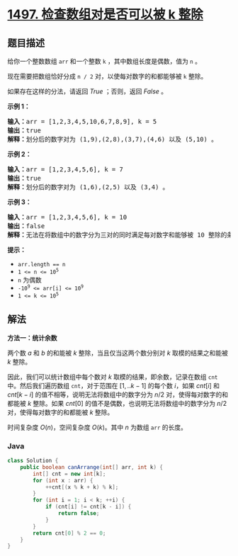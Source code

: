 # [1497. 检查数组对是否可以被 k 整除](https://leetcode.cn/problems/check-if-array-pairs-are-divisible-by-k)

## 题目描述

<p>给你一个整数数组 <code>arr</code> 和一个整数 <code>k</code> ，其中数组长度是偶数，值为 <code>n</code> 。</p>

<p>现在需要把数组恰好分成 <code>n /&nbsp;2</code> 对，以使每对数字的和都能够被 <code>k</code> 整除。</p>

<p>如果存在这样的分法，请返回 <em>True</em> ；否则，返回 <em>False</em> 。</p>

<p><strong>示例 1：</strong></p>

<pre>
<strong>输入：</strong>arr = [1,2,3,4,5,10,6,7,8,9], k = 5
<strong>输出：</strong>true
<strong>解释：</strong>划分后的数字对为 (1,9),(2,8),(3,7),(4,6) 以及 (5,10) 。
</pre>

<p><strong>示例 2：</strong></p>

<pre>
<strong>输入：</strong>arr = [1,2,3,4,5,6], k = 7
<strong>输出：</strong>true
<strong>解释：</strong>划分后的数字对为 (1,6),(2,5) 以及 (3,4) 。
</pre>

<p><strong>示例 3：</strong></p>

<pre>
<strong>输入：</strong>arr = [1,2,3,4,5,6], k = 10
<strong>输出：</strong>false
<strong>解释：</strong>无法在将数组中的数字分为三对的同时满足每对数字和能够被 10 整除的条件。
</pre>

<p><strong>提示：</strong></p>

<ul>
	<li><code>arr.length == n</code></li>
	<li><code>1 &lt;= n &lt;= 10<sup>5</sup></code></li>
	<li><code>n</code> 为偶数<meta charset="UTF-8" /></li>
	<li><code>-10<sup>9</sup>&nbsp;&lt;= arr[i] &lt;= 10<sup>9</sup></code></li>
	<li><code>1 &lt;= k &lt;= 10<sup>5</sup></code></li>
</ul>

## 解法

**方法一：统计余数**

两个数 $a$ 和 $b$ 的和能被 $k$ 整除，当且仅当这两个数分别对 $k$ 取模的结果之和能被 $k$ 整除。

因此，我们可以统计数组中每个数对 $k$ 取模的结果，即余数，记录在数组 `cnt` 中。然后我们遍历数组 `cnt`，对于范围在 $[1,..k-1]$ 的每个数 $i$，如果 $cnt[i]$ 和 $cnt[k-i]$ 的值不相等，说明无法将数组中的数字分为 $n/2$ 对，使得每对数字的和都能被 $k$ 整除。如果 $cnt[0]$ 的值不是偶数，也说明无法将数组中的数字分为 $n/2$ 对，使得每对数字的和都能被 $k$ 整除。

时间复杂度 $O(n)$，空间复杂度 $O(k)$。其中 $n$ 为数组 `arr` 的长度。

### **Java**

```java
class Solution {
    public boolean canArrange(int[] arr, int k) {
        int[] cnt = new int[k];
        for (int x : arr) {
            ++cnt[(x % k + k) % k];
        }
        for (int i = 1; i < k; ++i) {
            if (cnt[i] != cnt[k - i]) {
                return false;
            }
        }
        return cnt[0] % 2 == 0;
    }
}
```
